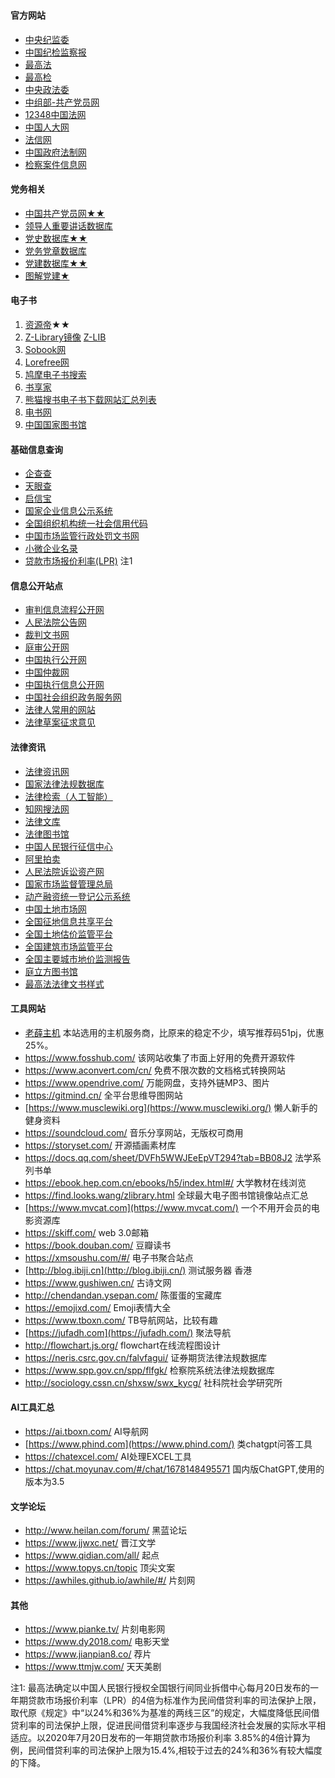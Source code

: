 ### 

#### 官方网站

- [中央纪监委](https://www.ccdi.gov.cn/)
- [中国纪检监察报](https://jjjcb.ccdi.gov.cn/epaper/)
- [最高法](https://www.court.gov.cn/)
- [最高检](https://www.12309.gov.cn/)
- [中央政法委](http://www.chinapeace.gov.cn/)
- [中组部-共产党员网](https://www.12371.cn/)
- [12348中国法网](http://www.12348.gov.cn/#/homepage)
- [中国人大网](http://www.npc.gov.cn/)
- [法信网](http://www.faxin.cn/)
- [中国政府法制网](http://www.chinalaw.gov.cn/)
- [检察案件信息网](https://www.12309.gov.cn/12309/ajxxgk/index.shtml)

#### 党务相关

- [中国共产党员网★★](https://www.12371.cn/)
- [领导人重要讲话数据库](http://cpc.people.com.cn/)
- [党史数据库★★](http://dangshi.people.com.cn/GB/234123/index.html)
- [党务党章数据库](http://dangjian.people.com.cn/GB/136058/427510/index.html#two)
- [党建数据库★★](http://djsjk.people.cn/)
- [图解党建★](https://djy.people.com.cn/)

#### 电子书

1. [资源帝](http://www.ziyuandi.cn/)★★
2. [Z-Library镜像](https://zbook.eu.org/) [Z-LIB](https://www.ibiji.cn/doku.php/z-lib)
3. [Sobook网](https://sobooks.net/)
4. [Lorefree网](https://ebook2.lorefree.com/)
5. [鸠摩电子书搜索](https://www.jiumodiary.com/)
6. [书享家](https://www.shuxiangjia.cn/?hao.su)
7. [熊猫搜书电子书下载网站汇总列表](https://xmsoushu.com/#/)
8. [电书网](https://www.ebookapp.cc/category-2.html)
9. [中国国家图书馆](http://www.nlc.cn/)

#### 基础信息查询

- [企查查](https://www.qcc.com/)
- [天眼查](https://www.tianyancha.com/)
- [启信宝](https://www.qixin.com/)
- [国家企业信息公示系统](http://www.gsxt.gov.cn/index.html)
- [全国组织机构统一社会信用代码](https://www.cods.org.cn/)
- [中国市场监管行政处罚文书网](https://cfws.samr.gov.cn/)
- [小微企业名录](http://xwqy.gsxt.gov.cn/)
- [贷款市场报价利率(LPR)](https://www.chinamoney.com.cn/chinese/lllpr/)  注1

#### 信息公开站点

- [审判信息流程公开网](https://splcgk.court.gov.cn/gzfwww/)
- [人民法院公告网](https://rmfygg.court.gov.cn/)
- [裁判文书网](https://wenshu.court.gov.cn/)
- [庭审公开网](http://tingshen.court.gov.cn/)
- [中国执行公开网](http://zxgk.court.gov.cn/)
- [中国仲裁网](http://www.china-arbitration.com/)
- [中国执行信息公开网](http://zxgk.court.gov.cn/)
- [中国社会组织政务服务网](https://chinanpo.mca.gov.cn/)
- [法律人常用的网站](https://hao.solegal.cn/)
- [法律草案征求意见](http://www.npc.gov.cn/flcaw/)

#### 法律资讯

- [法律资讯网](http://www.dyzxw.org/)
- [国家法律法规数据库](https://flk.npc.gov.cn/)
- [法律检索（人工智能）](https://meta.law/)
- [知网搜法网](http://law.cnki.net/)
- [法律文库](http://lawdb.cncourt.org/)
- [法律图书馆](http://www.law-lib.com/)
- [中国人民银行征信中心](http://www.pbccrc.org.cn/)
- [阿里拍卖](https://sf.taobao.com/)
- [人民法院诉讼资产网](https://www.rmfysszc.gov.cn/)
- [国家市场监督管理总局](https://www.samr.gov.cn/)
- [动产融资统一登记公示系统](https://www.zhongdengwang.org.cn/)
- [中国土地市场网](https://www.landchina.com/)
- [全国征地信息共享平台](http://z.mnr.gov.cn/)
- [全国土地估价监管平台](https://tdgj.mnr.gov.cn/)
- [全国建筑市场监管平台](http://jzsc.mohurd.gov.cn/home)
- [全国主要城市地价监测报告](http://www.mnr.gov.cn/sj/sjfw/td_19262/djjcbg/)
- [庭立方图书馆](https://www.scxsls.com/knowledge)
- [最高法法律文书样式](https://www.court.gov.cn/susong.html)

#### 工具网站

- [老薛主机](https://my.laoxuehost.com/aff.php?aff=11891) 本站选用的主机服务商，比原来的稳定不少，填写推荐码51pj，优惠25%。
- https://www.fosshub.com/ 该网站收集了市面上好用的免费开源软件
- https://www.aconvert.com/cn/ 免费不限次数的文档格式转换网站
- https://www.opendrive.com/ 万能网盘，支持外链MP3、图片
- https://gitmind.cn/ 全平台思维导图网站
- [https://www.musclewiki.org](https://www.musclewiki.org/) 懒人新手的健身资料
- https://soundcloud.com/ 音乐分享网站，无版权可商用
- https://storyset.com/ 开源插画素材库
- https://docs.qq.com/sheet/DVFh5WWJEeEpVT294?tab=BB08J2 法学系列书单
- https://ebook.hep.com.cn/ebooks/h5/index.html#/ 大学教材在线浏览
- https://find.looks.wang/zlibrary.html 全球最大电子图书馆镜像站点汇总
- [https://www.mvcat.com](https://www.mvcat.com/) 一个不用开会员的电影资源库
- https://skiff.com/ web 3.0邮箱
- https://book.douban.com/ 豆瓣读书
- https://xmsoushu.com/#/ 电子书聚合站点
- [http://blog.ibiji.cn](http://blog.ibiji.cn/) 测试服务器 香港
- https://www.gushiwen.cn/ 古诗文网
- http://chendandan.ysepan.com/ 陈蛋蛋的宝藏库
- https://emojixd.com/ Emoji表情大全
- https://www.tboxn.com/ TB导航网站，比较有趣
- [https://jufadh.com](https://jufadh.com/) 聚法导航
- http://flowchart.js.org/ flowchart在线流程图设计
- https://neris.csrc.gov.cn/falvfagui/ 证券期货法律法规数据库
- https://www.spp.gov.cn/spp/flfgk/ 检察院系统法律法规数据库
- http://sociology.cssn.cn/shxsw/swx_kycg/ 社科院社会学研究所

#### AI工具汇总

- https://ai.tboxn.com/ AI导航网
- [https://www.phind.com](https://www.phind.com/) 类chatgpt问答工具
- https://chatexcel.com/ AI处理EXCEL工具
- https://chat.moyunav.com/#/chat/1678148495571 国内版ChatGPT,使用的版本为3.5

#### 文学论坛

- http://www.heilan.com/forum/ 黑蓝论坛
- https://www.jjwxc.net/ 晋江文学
- https://www.qidian.com/all/ 起点
- https://www.topys.cn/topic 顶尖文案
- https://awhiles.github.io/awhile/#/ 片刻网

#### 其他

- https://www.pianke.tv/ 片刻电影网
- https://www.dy2018.com/ 电影天堂
- https://www.jianpian8.co/ 荐片
- https://www.ttmjw.com/ 天天美剧

注1: 最高法确定以中国人民银行授权全国银行间同业拆借中心每月20日发布的一年期贷款市场报价利率（LPR）的4倍为标准作为民间借贷利率的司法保护上限，取代原《规定》中“以24%和36%为基准的两线三区”的规定，大幅度降低民间借贷利率的司法保护上限，促进民间借贷利率逐步与我国经济社会发展的实际水平相适应。以2020年7月20日发布的一年期贷款市场报价利率 3.85%的4倍计算为例，民间借贷利率的司法保护上限为15.4%,相较于过去的24%和36%有较大幅度的下降。
